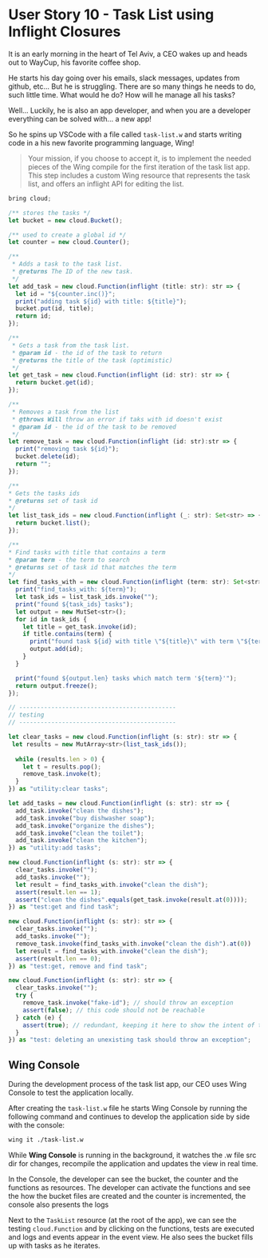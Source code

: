 # User Story 10 - Task List using Inflight Closures

It is an early morning in the heart of Tel Aviv, a CEO wakes up and heads out to WayCup, his favorite coffee shop.

He starts his day going over his emails, slack messages, updates from github, etc... But he is struggling. There are
so many things he needs to do, such little time. What would he do? How will he manage all his tasks?

Well... Luckily, he is also an app developer, and when you are a developer everything can be solved with... a new app!

So he spins up VSCode with a file called `task-list.w` and starts writing code in a his new favorite
programming language, Wing!

> Your mission, if you choose to accept it, is to implement the needed pieces of the Wing compile
> for the first iteration of the task list app. This step includes a custom Wing resource that
> represents the task list, and offers an inflight API for editing the list.

```js
bring cloud;

/** stores the tasks */
let bucket = new cloud.Bucket();

/** used to create a global id */
let counter = new cloud.Counter();

/** 
 * Adds a task to the task list.
 * @returns The ID of the new task.
 */
let add_task = new cloud.Function(inflight (title: str): str => {
  let id = "${counter.inc()}";
  print("adding task ${id} with title: ${title}");
  bucket.put(id, title);
  return id;
});

/** 
 * Gets a task from the task list.
 * @param id - the id of the task to return
 * @returns the title of the task (optimistic)
 */
let get_task = new cloud.Function(inflight (id: str): str => {
  return bucket.get(id);
});

/** 
 * Removes a task from the list
 * @throws Will throw an error if taks with id doesn't exist
 * @param id - the id of the task to be removed
 */
let remove_task = new cloud.Function(inflight (id: str):str => {
  print("removing task ${id}");
  bucket.delete(id);
  return "";
});

/** 
* Gets the tasks ids 
* @returns set of task id
*/
let list_task_ids = new cloud.Function(inflight (_: str): Set<str> => { // TODO cloud.Function requires (s:str) => str
  return bucket.list(); 
});

/** 
* Find tasks with title that contains a term
* @param term - the term to search
* @returns set of task id that matches the term
*/
let find_tasks_with = new cloud.Function(inflight (term: str): Set<str> => { // TODO cloud.Function requires (s:str) => str
  print("find_tasks_with: ${term}");
  let task_ids = list_task_ids.invoke("");
  print("found ${task_ids} tasks");
  let output = new MutSet<str>();
  for id in task_ids {
    let title = get_task.invoke(id);
    if title.contains(term) {
      print("found task ${id} with title \"${title}\" with term \"${term}\"");
      output.add(id);
    }
  }

  print("found ${output.len} tasks which match term '${term}'");
  return output.freeze();
});

// --------------------------------------------
// testing
// --------------------------------------------

let clear_tasks = new cloud.Function(inflight (s: str): str => {
 let results = new MutArray<str>(list_task_ids());
  
  while (results.len > 0) {
    let t = results.pop();
    remove_task.invoke(t);
  }
}) as "utility:clear tasks";

let add_tasks = new cloud.Function(inflight (s: str): str => {
  add_task.invoke("clean the dishes");
  add_task.invoke("buy dishwasher soap");
  add_task.invoke("organize the dishes");
  add_task.invoke("clean the toilet");
  add_task.invoke("clean the kitchen");
}) as "utility:add tasks";

new cloud.Function(inflight (s: str): str => {
  clear_tasks.invoke("");
  add_tasks.invoke("");
  let result = find_tasks_with.invoke("clean the dish");
  assert(result.len == 1);
  assert("clean the dishes".equals(get_task.invoke(result.at(0))));
}) as "test:get and find task";

new cloud.Function(inflight (s: str): str => {
  clear_tasks.invoke("");
  add_tasks.invoke("");
  remove_task.invoke(find_tasks_with.invoke("clean the dish").at(0))
  let result = find_tasks_with.invoke("clean the dish");
  assert(result.len == 0);
}) as "test:get, remove and find task";

new cloud.Function(inflight (s: str): str => {
  clear_tasks.invoke("");
  try {
    remove_task.invoke("fake-id"); // should throw an exception
    assert(false); // this code should not be reachable 
  } catch (e) {
    assert(true); // redundant, keeping it here to show the intent of the code
  }
}) as "test: deleting an unexisting task should throw an exception";
```

## Wing Console

During the development process of the task list app, our CEO uses Wing Console to test the application locally.

After creating the `task-list.w` file he starts Wing Console by running the following command and continues to 
develop the application side by side with the console:

```sh
wing it ./task-list.w
``` 

While **Wing Console** is running in the background, it watches the .w file src dir for changes, 
recompile the application and updates the view in real time.

In the Console, the developer can see the  bucket, the counter and the functions as resources. The developer can activate the functions and see the how the bucket files are created and the counter is incremented, the console also presents the logs

Next to the `TaskList` resource (at the root of the app), we can see the testing `cloud.Function` and
by clicking on the functions, tests are executed and logs and events appear in the event view.
He also sees the bucket fills up with tasks as he iterates.

